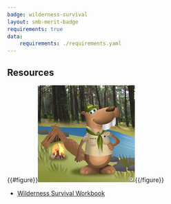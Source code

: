 ```yaml
---
badge: wilderness-survival
layout: smb-merit-badge
requirements: true
data:
    requirements: ./requirements.yaml
---
```


## Resources

{{#figure}}<img src="wilderness-survival-bucky.jpg" class="W(100%)" />{{/figure}}
* [Wilderness Survival Workbook](wilderness-survival-workbook.pdf)

